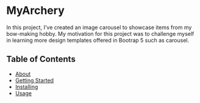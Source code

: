 # MyArchery
In this project, I've created an image carousel to showcase items from my bow-making hobby. My motivation for this project was to challenge myself in learning more design templates offered in Bootrap 5 such as carousel.

## Table of Contents
- [About](#about)
- [Getting Started](#getting_started)
- [Installing](#installing)
- [Usage](#usage)
